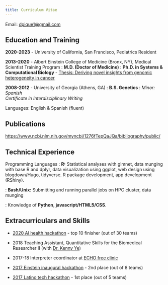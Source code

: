 ```yaml
---
title: Curriculum Vitae
---
```


Email: dpique1@gmail.com

Education and Training
---------

**2020-2023** - University of California, San Francisco, Pediatrics Resident

**2013–2020** - Albert Einstein College of Medicine (Bronx, NY), Medical Scientist Training Program
:   **M.D. (Doctor of Medicine)**
:   **Ph.D. in Systems & Computational Biology** - [Thesis: Deriving novel insights from genomic heterogeneity in cancer](https://pqdtopen.proquest.com/doc/2138296769.html?FMT=ABS)
    
    
**2008-2012** - University of Georgia (Athens, GA)
:   **B.S. Genetics**
:    *Minor: Spanish*  
    *Certificate in Interdisciplinary Writing*

Languages: English & Spanish (fluent)


Publications
----------


https://www.ncbi.nlm.nih.gov/myncbi/1276fTepQaJQa/bibliography/public/

Technical Experience
--------------------

Programming Languages
:   **R:** Statistical analyses with glmnet, data munging with base R and dplyr, data visualization using ggplot, web design using blogdown/Hugo, tidyverse. R package development, app development (RShiny).

:   **Bash/Unix:** Submitting and running parallel jobs on HPC cluster, data munging

:   Knowledge of **Python**, **javascript/HTML5/CSS**.


Extracurriculars and Skills
----------------------------------------

* [2020 AI health hackathon](https://health2020.splashthat.com/) - top 10 finisher (out of 30 teams)

* 2018 Teaching Assistant, Quantitative Skills for the Biomedical Researcher II (with [Dr. Kenny Ye](https://www.einstein.yu.edu/faculty/9845/qian-ye/))

* 2017-18 Interpreter coordinator at [ECHO free clinic](http://www.einstein.yu.edu/students/clubs/echo/board/)

* [2017 Einstein inaugural hackathon](https://einsteinhackathon2017.splashthat.com/) - 2nd place (out of 8 teams)

* [2017 Latino tech hackathon](https://latinotechhackathon.splashthat.com/) - 1st place (out of 5 teams)

